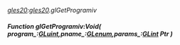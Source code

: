 _[gles20](../../modules/gles20/gles20-module.md):[gles20](../../modules/gles20/gles20-module.md).glGetProgramiv_
##### Function glGetProgramiv:Void( program_:[GLuint](../../modules/gles20/gles20-gluint.md),pname_:[GLenum](../../modules/gles20/gles20-glenum.md),params_:[GLint](../../modules/gles20/gles20-glint.md) Ptr )
